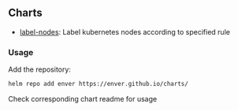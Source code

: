 ## Charts

* [label-nodes](charts/label-nodes): Label kubernetes nodes according to specified rule

### Usage

Add the repository:

```sh
helm repo add enver https://enver.github.io/charts/
```

Check corresponding chart readme for usage
